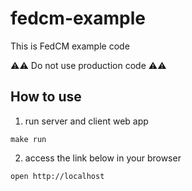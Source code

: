 # fedcm-example

This is FedCM example code

:warning::warning: Do not use production code :warning::warning:

## How to use

1. run server and client web app
```
make run
```

2. access the link below in your browser
```
open http://localhost
```
